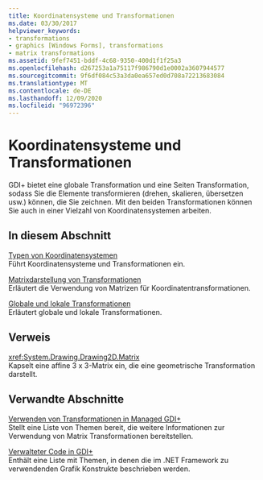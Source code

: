 ```yaml
---
title: Koordinatensysteme und Transformationen
ms.date: 03/30/2017
helpviewer_keywords:
- transformations
- graphics [Windows Forms], transformations
- matrix transformations
ms.assetid: 9fef7451-bddf-4c68-9350-400d1f1f25a3
ms.openlocfilehash: d267253a1a75117f986790d1e0002a3607944577
ms.sourcegitcommit: 9f6df084c53a3da0ea657ed0d708a72213683084
ms.translationtype: MT
ms.contentlocale: de-DE
ms.lasthandoff: 12/09/2020
ms.locfileid: "96972396"
---
```

# <a name="coordinate-systems-and-transformations"></a>Koordinatensysteme und Transformationen
GDI+ bietet eine globale Transformation und eine Seiten Transformation, sodass Sie die Elemente transformieren (drehen, skalieren, übersetzen usw.) können, die Sie zeichnen. Mit den beiden Transformationen können Sie auch in einer Vielzahl von Koordinatensystemen arbeiten.  
  
## <a name="in-this-section"></a>In diesem Abschnitt  
 [Typen von Koordinatensystemen](types-of-coordinate-systems.md)  
 Führt Koordinatensysteme und Transformationen ein.  
  
 [Matrixdarstellung von Transformationen](matrix-representation-of-transformations.md)  
 Erläutert die Verwendung von Matrizen für Koordinatentransformationen.  
  
 [Globale und lokale Transformationen](global-and-local-transformations.md)  
 Erläutert globale und lokale Transformationen.  
  
## <a name="reference"></a>Verweis  
 <xref:System.Drawing.Drawing2D.Matrix>  
 Kapselt eine affine 3 x 3-Matrix ein, die eine geometrische Transformation darstellt.  
  
## <a name="related-sections"></a>Verwandte Abschnitte  
 [Verwenden von Transformationen in Managed GDI+](using-transformations-in-managed-gdi.md)  
 Stellt eine Liste von Themen bereit, die weitere Informationen zur Verwendung von Matrix Transformationen bereitstellen.  
  
 [Verwalteter Code in GDI+](about-gdi-managed-code.md)  
 Enthält eine Liste mit Themen, in denen die im .NET Framework zu verwendenden Grafik Konstrukte beschrieben werden.
